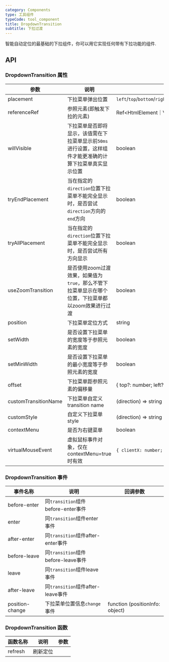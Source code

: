 ```yaml
---
category: Components
type: 工具组件
typeCode: tool_component
title: DropdownTransition
subtitle: 下拉过渡
---
```


智能自动定位的最基础的下拉组件，你可以用它实现任何带有下拉功能的组件.

## API

### DropdownTransition 属性

| 参数                   | 说明                                                       | 类型                                                                                                                            | 默认值      |
|----------------------|----------------------------------------------------------|-------------------------------------------------------------------------------------------------------------------------------|----------|
| placement            | 下拉菜单弹出位置                                                 | `left`/`top`/`bottom`/`right`/`leftCenter`/`leftEnd`/`topCenter`/`topEnd`/`bottomCenter`/`bottomEnd`/`rightCenter`/`rightEnd` | bottom   |
| referenceRef         | 参照元素(即触发下拉的元素)                                           | Ref<HtmlElement｜VueComponent  >                                                                                               |          |
| willVisible          | 下拉菜单是否即将显示，该值需在下拉菜单显示前`50ms`进行设置，这样组件才能更准确的计算下拉菜单真实显示位置  | boolean                                                                                                                       | false    |
| tryEndPlacement      | 当在指定的`direction`位置下拉菜单不能完全显示时，是否尝试`direction`方向的`end`方向  | boolean                                                                                                                       | true     |
| tryAllPlacement      | 当在指定的`direction`位置下拉菜单不能完全显示时，是否尝试所有方向显示                 | boolean                                                                                                                       | true     |
| useZoomTransition    | 是否使用zoom过渡效果，如果值为`true`，那么不管下拉菜单显示在哪个位置，下拉菜单都以zoom效果进行过渡 | boolean                                                                                                                       | false    |
| position             | 下拉菜单定位方式                                                 | string                                                                                                                        | absolute |
| setWidth             | 是否设置下拉菜单的宽度等于参照元素的宽度                                     | boolean                                                                                                                       | false    |
| setMinWidth          | 是否设置下拉菜单的最小宽度等于参照元素的宽度                                   | boolean                                                                                                                       | false    |
| offset               | 下拉菜单距参照元素的偏移量                                            | { top?: number; left?: number; }                                                                                              | false    |
| customTransitionName | 下拉菜单自定义transition name                                   | (direction) => string                                                                                                         |          |
| customStyle          | 自定义下拉菜单style                                             | (direction) => string                                                                                                         |          |
| contextMenu          | 是否为右键菜单                                                        | boolean                                                                                                                       | false    |
| virtualMouseEvent          | 虚拟鼠标事件对象，仅在 contextMenu=true 时有效                                                         | `{ clientX: number; clientY: number; contextElement?: HTMLElement; // 上下文元素 }`                                                |          |


### DropdownTransition 事件

| 事件名称            | 说明                            | 回调参数                            |
|-----------------|-------------------------------|---------------------------------|
| before-enter    | 同`transition`组件before-enter事件 |                                 |
| enter           | 同`transition`组件enter事件        |                                 |
| after-enter     | 同`transition`组件after-enter事件  |                                 |
| before-leave    | 同`transition`组件before-leave事件 |                                 |
| leave           | 同`transition`组件leave事件        |                                 |
| after-leave     | 同`transition`组件after-leave事件  |                                 |
| position-change | 下拉菜单位置信息`change`事件            | function (positionInfo: object) |


### DropdownTransition 函数

| 函数名称 | 说明     | 参数                    |
|------|--------|----------------------------|
| refresh | 刷新定位   |                              |
